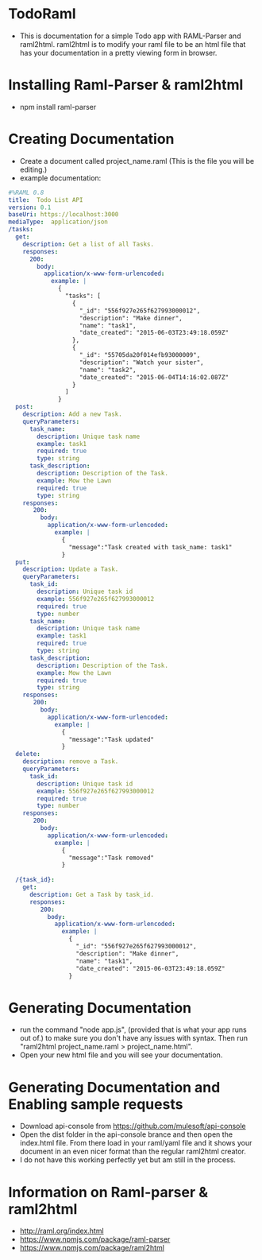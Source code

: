 # TodoRaml
- This is documentation for a simple Todo app with RAML-Parser and raml2html. raml2html is to modify your raml file to be an html file that has your documentation in a pretty viewing form in browser.

# Installing Raml-Parser & raml2html
- npm install raml-parser

# Creating Documentation 
- Create a document called project_name.raml (This is the file you will be editing.) 
- example documentation:
```yaml
#%RAML 0.8
title:  Todo List API
version: 0.1
baseUri: https://localhost:3000
mediaType:  application/json
/tasks:
  get:
    description: Get a list of all Tasks.
    responses:
      200:
        body:
          application/x-www-form-urlencoded:
            example: |
              {
                "tasks": [
                  {
                    "_id": "556f927e265f627993000012",
                    "description": "Make dinner",
                    "name": "task1",
                    "date_created": "2015-06-03T23:49:18.059Z"
                  },
                  {
                    "_id": "55705da20f014efb93000009",
                    "description": "Watch your sister",
                    "name": "task2",
                    "date_created": "2015-06-04T14:16:02.087Z"
                  }
                ]
              }
  post:
    description: Add a new Task.
    queryParameters:
      task_name:
        description: Unique task name
        example: task1
        required: true
        type: string
      task_description:
        description: Description of the Task.
        example: Mow the Lawn
        required: true
        type: string
    responses:
       200:
         body:
           application/x-www-form-urlencoded:
             example: |
               {
                 "message":"Task created with task_name: task1"
               } 
  put:
    description: Update a Task.
    queryParameters:
      task_id:
        description: Unique task id
        example: 556f927e265f627993000012
        required: true
        type: number
      task_name:
        description: Unique task name
        example: task1
        required: true
        type: string
      task_description:
        description: Description of the Task.
        example: Mow the Lawn
        required: true
        type: string
    responses:
       200:
         body:
           application/x-www-form-urlencoded:
             example: |
               {
                 "message":"Task updated"
               }
  delete:
    description: remove a Task.
    queryParameters:
      task_id:
        description: Unique task id
        example: 556f927e265f627993000012
        required: true
        type: number
    responses:
       200:
         body:
           application/x-www-form-urlencoded:
             example: |
               {
                 "message":"Task removed"
               }
  
  /{task_id}:
    get:
      description: Get a Task by task_id.
      responses:
         200:
           body:
             application/x-www-form-urlencoded:
               example: |
                 {
                   "_id": "556f927e265f627993000012",
                   "description": "Make dinner",
                   "name": "task1",
                   "date_created": "2015-06-03T23:49:18.059Z"
                 }
```

# Generating Documentation
- run the command "node app.js", (provided that is what your app runs out of.) to make sure you don't have any issues with syntax. Then run "raml2html project_name.raml > project_name.html".
- Open your new html file and you will see your documentation.

# Generating Documentation and Enabling sample requests
- Download api-console from https://github.com/mulesoft/api-console
- Open the dist folder in the api-console brance and then open the index.html file. From there load in your raml/yaml file and it shows your document in an even nicer format than the regular raml2html creator. 
- I do not have this working perfectly yet but am still in the process.

# Information on Raml-parser & raml2html
- http://raml.org/index.html
- https://www.npmjs.com/package/raml-parser
- https://www.npmjs.com/package/raml2html


